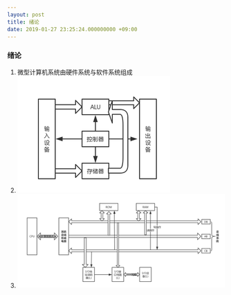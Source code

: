 ```yaml
---
layout: post
title: 绪论
date: 2019-01-27 23:25:24.000000000 +09:00
---
```


### 绪论
1. 微型计算机系统由硬件系统与软件系统组成
2. ![avatar](/assets/images/计算机结构.jpg)
3. ![avatar](/assets/images/微机原理.jpg)